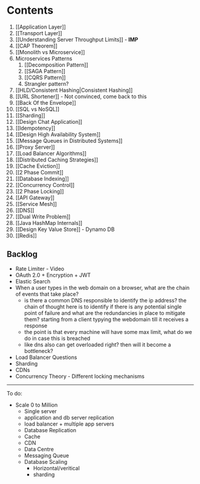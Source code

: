 # Contents

1. [[Application Layer]]
2. [[Transport Layer]]
3. [[Understanding Server Throughput Limits]] - **IMP**
4. [[CAP Theorem]]
5. [[Monolith vs Microservice]]
6. Microservices Patterns
	1. [[Decomposition Pattern]]
	2. [[SAGA Pattern]]
	3. [[CQRS Pattern]]
	4. Strangler pattern?
7. [[HLD/Consistent Hashing|Consistent Hashing]]
8. [[URL Shortener]] - Not convinced, come back to this
9. [[Back Of the Envelope]]
10. [[SQL vs NoSQL]]
11. [[Sharding]]
12.  [[Design Chat Application]]
13. [[Idempotency]]
14. [[Design High Availability System]]
15. [[Message Queues in Distributed Systems]]
16. [[Proxy Server]]
17. [[Load Balancer Algorithms]]
18. [[Distributed Caching Strategies]]
19. [[Cache Eviction]]
20. [[2 Phase Commit]]
21. [[Database Indexing]]
22. [[Concurrency Control]]
23. [[2 Phase Locking]]
24. [[API Gateway]]
25. [[Service Mesh]]
26. [[DNS]]
27. [[Dual Write Problem]]
28. [[Java HashMap Internals]]
29. [[Design Key Value Store]] - Dynamo DB
30. [[Redis]]

## Backlog

- Rate Limiter - Video
- OAuth 2.0 + Encryption + JWT
- Elastic Search
- When a user types in the web domain on a browser, what are the chain of events that take place?
	- is there a common DNS responsible to identify the ip address? the chain of thought here is to identify if there is any potential single point of failure and what are the redundancies in place to mitigate them? starting from a client typying the webdomain till it receives a response
	- the point is that every machine will have some max limit, what do we do in case this is breached
	- like dns also can get overloaded right? then will it become a bottleneck?
- Load Balancer Questions 
- Sharding
- CDNs
- Concurrency Theory - Different locking mechanisms



---

To do:
- Scale 0 to Million
	- Single server
	- application and db server replication
	- load balancer + multiple app servers
	- Database Replication
	- Cache
	- CDN
	- Data Centre
	- Messaging Queue
	- Database Scaling
		- Horizontal/veritical
		- sharding
